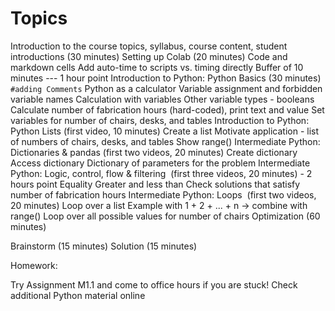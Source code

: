 # Topics
Introduction to the course topics, syllabus, course content, student introductions (30 minutes)
Setting up Colab (20 minutes)
Code and markdown cells
Add auto-time to scripts vs. timing directly
Buffer of 10 minutes --- 1 hour point
Introduction to Python: Python Basics (30 minutes)
`#adding Comments`
Python as a calculator
Variable assignment and forbidden variable names
Calculation with variables
Other variable types - booleans
Calculate number of fabrication hours (hard-coded), print text and value
Set variables for number of chairs, desks, and tables
Introduction to Python: Python Lists (first video, 10 minutes)
Create a list
Motivate application - list of numbers of chairs, desks, and tables
Show range()
Intermediate Python: Dictionaries & pandas (first two videos, 20 minutes)
Create dictionary
Access dictionary
Dictionary of parameters for the problem
Intermediate Python: Logic, control, flow & filtering  (first three videos, 20 minutes) - 2 hours point
Equality
Greater and less than
Check solutions that satisfy number of fabrication hours
Intermediate Python: Loops  (first two videos, 20 minutes)
Loop over a list
Example with 1 + 2 + ... + n -> combine with range()
Loop over all possible values for number of chairs
Optimization (60 minutes)

Brainstorm (15 minutes)
Solution (15 minutes)

Homework:

Try Assignment M1.1 and come to office hours if you are stuck!
Check additional Python material online
